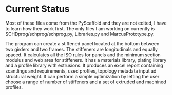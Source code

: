 # Current Status
Most of these files come from the PyScaffold and they are not edited, I have to learn how they work first.
The only files I am working on currently is SCHDprog/schprog/schprog.py, Libraries.py and MarcusPrototype.py.

The program can create a stiffened panel located at the bottom between two girders and two frames. The stiffeners are longitudinals and equally spaced. It calculates all the ISO rules for panels and the minimum section modulus and web area for stiffeners. It has a materials library, plating library and a profile library with extrusions. It produces an excel report containing scantlings and requirements, used profiles, topology metadata input ad structural weight. It can perform a simple optimization by letting the user choose a range of number of stiffeners and a set of extruded and machined profiles.
